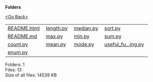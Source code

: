 **Folders**

[&lt;Go Back&gt;](../right.html)

  

<table><tbody><tr class="odd"><td><a href="README.html">README.html</a> </td><td><a href="length.py">length.py</a> </td><td><a href="median.py">median.py</a> </td><td><a href="sort.py">sort.py</a> </td></tr><tr class="even"><td><a href="README.md">README.md</a> </td><td><a href="max.py">max.py</a> </td><td><a href="min.py">min.py</a> </td><td><a href="sum.py">sum.py</a> </td></tr><tr class="odd"><td><a href="count.py">count.py</a> </td><td><a href="mean.py">mean.py</a> </td><td><a href="mode.py">mode.py</a> </td><td><a href="useful_function_mapping.py">useful_fu...ing.py</a> </td></tr><tr class="even"><td><a href="enum.py">enum.py</a> </td><td></td><td></td><td></td></tr></tbody></table>

Folders: 1  
Files: 13  
Size of all files: 14539 KB
